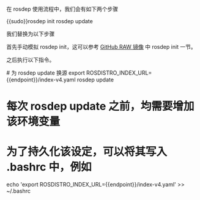 在 rosdep 使用流程中，我们会有如下两个步骤

<tmpl z-lang="bash">
{{sudo}}rosdep init
rosdep update
</tmpl>

我们替换为以下步骤

首先手动模拟 rosdep init，这可以参考 [GitHub RAW 镜像](../github-raw/) 中 rosdep init 一节。

之后执行以下指令。

<tmpl z-lang="bash">
# 为 rosdep update 换源
export ROSDISTRO_INDEX_URL={{endpoint}}/index-v4.yaml
rosdep update

# 每次 rosdep update 之前，均需要增加该环境变量
# 为了持久化该设定，可以将其写入 .bashrc 中，例如
echo 'export ROSDISTRO_INDEX_URL={{endpoint}}/index-v4.yaml' >> ~/.bashrc
</tmpl>
